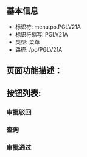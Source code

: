 
## 基本信息

- 标识符: menu.po.PGLV21A
- 标识符缩写: PGLV21A
- 类型: 菜单
- 路径: /po/PGLV21A

## 页面功能描述：





## 按钮列表:


### 审批驳回



### 查询



### 审批通过



